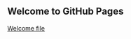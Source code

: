 ## Welcome to GitHub Pages

[Welcome file](/interview/Welcome%20file)


<!--stackedit_data:
eyJoaXN0b3J5IjpbLTEwNDE3NTI4ODldfQ==
-->
